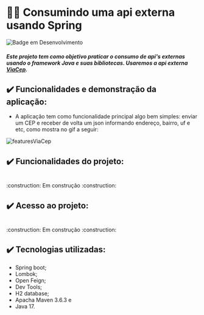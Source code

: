 [//]: <> (Título e imagem de capa)
# :technologist: Consumindo uma api externa usando Spring


[//]: <> (Badges)
![Badge em Desenvolvimento](http://img.shields.io/static/v1?label=STATUS&message=EM%20DESENVOLVIMENTO&color=GREEN&style=for-the-badge)

[//]: <> (Descrição do projeto)
##### Este projeto tem como objetivo praticar o consumo de api's externas usando o framework Java e suas bibliotecas. Usaremos a api externa [ViaCep](https://viacep.com.br/).

[//]: <> (Usando indices)


[//]: <> (Funcionalidades e demonstração da aplicação)
## ✔️ Funcionalidades e demonstração da aplicação:

* A aplicação tem como funcionalidade principal algo bem simples: enviar um CEP e receber de volta um json informando endereço, bairro, uf e etc, como mostra no gif a seguir:

![featuresViaCep](https://user-images.githubusercontent.com/101484294/185436422-0fa9f5e9-e418-401e-b107-a5456d586792.gif)


[//]: <> (Funcionalidades do projeto)
## ✔️ Funcionalidades do projeto:

<br>
:construction:  Em construção  :construction:
<br>

[//]: <> (Acesso ao projeto)
## ✔️ Acesso ao projeto:

<br>
:construction:  Em construção  :construction:
<br>

[//]: <> (Tecnologias utilizadas)
## ✔️ Tecnologias utilizadas:
* Spring boot;
* Lombok;
* Open Feign;
* Dev Tools;
* H2 database;
* Apacha Maven 3.6.3 e
* Java 17.


[//]: <> (Pessoas colaboradoras)


[//]: <> (Pessoas desenvolvedoras do projeto)
